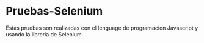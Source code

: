 # Pruebas-Selenium
Estas pruebas son realizadas con el lenguage de programacion Javascript y usando la libreria de Selenium.
